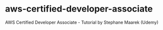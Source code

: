 # aws-certified-developer-associate
AWS Certified Developer Associate - Tutorial by Stephane Maarek (Udemy)
